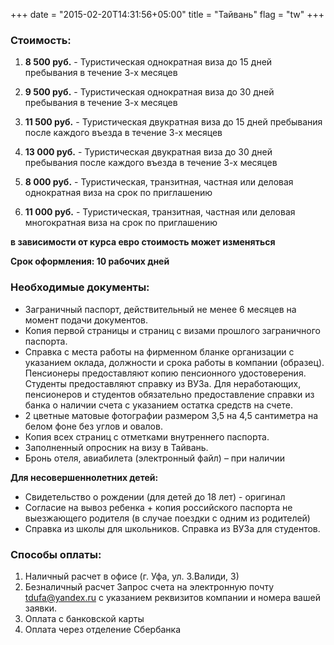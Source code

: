 +++
date = "2015-02-20T14:31:56+05:00"
title = "Тайвань"
flag = "tw"
+++

### Стоимость: 

1) **8 500 руб.**  - Туристическая однократная виза до 15 дней пребывания в течение 3-х месяцев

2) **9 500 руб.** - Туристическая однократная виза до 30 дней пребывания в течение 3-х месяцев

3) **11 500 руб.** - Туристическая двукратная виза до 15 дней пребывания после каждого въезда в течение 3-х месяцев

4) **13 000 руб.** - Туристическая двукратная виза до 30 дней пребывания после каждого въезда в течение 3-х месяцев

5) **8 000 руб.**  - Туристическая, транзитная, частная или деловая однократная виза на срок по приглашению

6) **11 000 руб.** - Туристическая, транзитная, частная или деловая многократная виза на срок по приглашению

**в зависимости от курса евро стоимость может изменяться**

**Срок оформления: 10 рабочих дней**

### Необходимые документы:

* Заграничный паспорт, действительный не менее 6 месяцев на момент подачи документов.
* Копия первой страницы и страниц с визами прошлого заграничного паспорта.
* Справка с места работы на фирменном бланке организации с указанием оклада, должности и срока работы в компании (образец). Пенсионеры предоставляют копию пенсионного удостоверения. Студенты предоставляют справку из ВУЗа.
Для неработающих, пенсионеров и студентов обязательно предоставление справки из банка о наличии счета с указанием остатка средств на счете.
* 2 цветные матовые фотографии размером 3,5 на 4,5 сантиметра на белом фоне без углов и овалов.
* Копия всех страниц с отметками внутреннего паспорта.
* Заполненный опросник на визу в Тайвань.
* Бронь отеля, авиабилета (электронный файл) – при наличии


**Для несовершеннолетних детей:**

* Свидетельство о рождении (для детей до 18 лет) - оригинал
* Согласие на вывоз ребенка + копия российского паспорта не выезжающего родителя (в случае поездки с одним из родителей)
* Справка из школы для школьников. Справка из ВУЗа для студентов.


### Способы оплаты:

1. Наличный расчет в офисе (г. Уфа, ул. З.Валиди, 3)
2. Безналичный расчет
Запрос счета на электронную почту [tdufa@yandex.ru](mailto:tdufa@yandex.ru)  с указанием реквизитов компании и номера вашей заявки.
3. Оплата с банковской карты
4. Оплата через отделение Сбербанка
